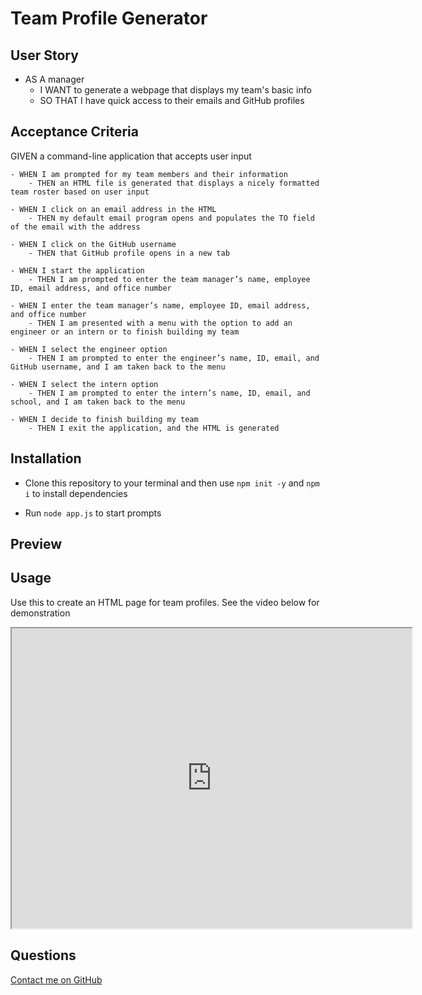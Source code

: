 # Team Profile Generator

## User Story

- AS A manager
    - I WANT to generate a webpage that displays my team's basic info
    - SO THAT I have quick access to their emails and GitHub profiles

## Acceptance Criteria 

GIVEN a command-line application that accepts user input
```
- WHEN I am prompted for my team members and their information
    - THEN an HTML file is generated that displays a nicely formatted team roster based on user input

- WHEN I click on an email address in the HTML
    - THEN my default email program opens and populates the TO field of the email with the address

- WHEN I click on the GitHub username
    - THEN that GitHub profile opens in a new tab

- WHEN I start the application
    - THEN I am prompted to enter the team manager’s name, employee ID, email address, and office number

- WHEN I enter the team manager’s name, employee ID, email address, and office number
    - THEN I am presented with a menu with the option to add an engineer or an intern or to finish building my team

- WHEN I select the engineer option
    - THEN I am prompted to enter the engineer’s name, ID, email, and GitHub username, and I am taken back to the menu

- WHEN I select the intern option
    - THEN I am prompted to enter the intern’s name, ID, email, and school, and I am taken back to the menu

- WHEN I decide to finish building my team
    - THEN I exit the application, and the HTML is generated
```

## Installation
- Clone this repository to your terminal and then use `npm init -y` and `npm i` to install dependencies 

- Run `node app.js` to start prompts 

## Preview

## Usage
Use this to create an HTML page for team profiles. See the video below for demonstration

<iframe src="https://drive.google.com/file/d/1_XfCredo-WblD9tNb1qxmvaHcjeDCJQx/preview" width="640" height="480" allow="autoplay"></iframe>


## Questions
[Contact me on GitHub](https://github.com/lsieck519)


